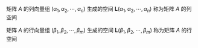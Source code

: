 矩阵 $A$ 的列向量组 $(\alpha_1,\alpha_2,\cdots,\alpha_n)$ 生成的空间 $\mathbf{L}(\alpha_1,\alpha_2,\cdots,\alpha_n)$ 称为矩阵 $A$ 的列空间  
  
矩阵 $A$ 的行向量组 $(\beta_1,\beta_2,\cdots,\beta_m)$ 生成的空间 $\mathbf{L}(\beta_1,\beta_2,\cdots,\beta_m)$ 称为矩阵 $A$ 的行空间  
